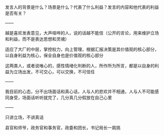 发言人的背景是什么？场景是什么？代表了什么利益？发言的内容和他代表的利益是否有关？

——

越是喜欢发表意见，大声喧哗的人，说的话越不能信（公开的言论，用来维护立场和利益，而不是表达思想和灵魂）

适应了大厂的中层，掌控权力，向上管理，根据汇报决策是其价值观的核心部分，以自身利益为核心，保全自身也是价值观的核心部分

这两类人，或者说唯心的，感性情绪化判断的人，所作所为所言，都是以自身的利益为立场出发，不可交心，可以交换，不可信任

——

我目前的心态，分不出场面话和真心话，人与人的悲欢并不相通，人与人不可能感同身受，场面话听听就完了，几分真几分假放在自己心里

——

只讲立场，不讲真话

县官和师爷，政务官和事务官，政委和团长，书记局长一肩挑